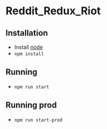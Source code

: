 # Reddit_Redux_Riot

## Installation

- Install [node](http://nodejs.org)
- `npm install`

## Running
- `npm run start`

## Running prod
- `npm run start-prod`
